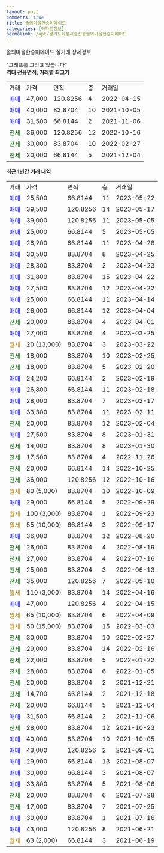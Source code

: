 ```yaml
---
layout: post
comments: true
title: 솔뫼마을한승미메이드
categories: [아파트정보]
permalink: /apt/경기도화성시송산동솔뫼마을한승미메이드
---
```


솔뫼마을한승미메이드 실거래 상세정보

<script type="text/javascript">
  google.charts.load('current', {'packages':['line', 'corechart']});
  google.charts.setOnLoadCallback(drawChart);

  function drawChart() {
    var data = new google.visualization.DataTable();
    data.addColumn('date', '거래일');
    data.addColumn('number', "매매");
    data.addColumn('number', "전세");
    data.addColumn('number', "전매");

    data.addRows([[new Date(Date.parse("2023-05-22")), 25500, null, null], [new Date(Date.parse("2023-05-17")), 39500, null, null], [new Date(Date.parse("2023-05-05")), 39000, null, null], [new Date(Date.parse("2023-05-05")), 25000, null, null], [new Date(Date.parse("2023-04-28")), 26200, null, null], [new Date(Date.parse("2023-04-25")), 30500, null, null], [new Date(Date.parse("2023-04-23")), 28300, null, null], [new Date(Date.parse("2023-04-22")), 31800, null, null], [new Date(Date.parse("2023-04-22")), 27500, null, null], [new Date(Date.parse("2023-04-14")), 25000, null, null], [new Date(Date.parse("2023-04-04")), 26000, null, null], [new Date(Date.parse("2023-04-01")), null, 20000, null], [new Date(Date.parse("2023-03-25")), 27000, null, null], [new Date(Date.parse("2023-03-22")), null, null, null], [new Date(Date.parse("2023-02-25")), null, 18000, null], [new Date(Date.parse("2023-02-20")), null, 18000, null], [new Date(Date.parse("2023-02-19")), 24200, null, null], [new Date(Date.parse("2023-02-18")), 26800, null, null], [new Date(Date.parse("2023-02-17")), 28000, null, null], [new Date(Date.parse("2023-02-11")), 33300, null, null], [new Date(Date.parse("2023-02-04")), null, 20000, null], [new Date(Date.parse("2023-01-31")), 27500, null, null], [new Date(Date.parse("2023-01-30")), null, 14000, null], [new Date(Date.parse("2022-11-26")), null, 17500, null], [new Date(Date.parse("2022-10-25")), null, 20000, null], [new Date(Date.parse("2022-10-16")), null, 36000, null], [new Date(Date.parse("2022-10-09")), null, null, null], [new Date(Date.parse("2022-09-29")), 29000, null, null], [new Date(Date.parse("2022-09-23")), null, null, null], [new Date(Date.parse("2022-09-17")), null, null, null], [new Date(Date.parse("2022-08-20")), 36000, null, null], [new Date(Date.parse("2022-08-19")), null, 26000, null], [new Date(Date.parse("2022-07-16")), null, 27000, null], [new Date(Date.parse("2022-06-13")), null, 25000, null], [new Date(Date.parse("2022-05-10")), null, 35000, null], [new Date(Date.parse("2022-04-16")), null, null, null], [new Date(Date.parse("2022-04-15")), 47000, null, null], [new Date(Date.parse("2022-04-09")), null, null, null], [new Date(Date.parse("2022-03-03")), null, null, null], [new Date(Date.parse("2022-02-27")), null, 30000, null], [new Date(Date.parse("2022-02-16")), null, 29000, null], [new Date(Date.parse("2022-01-22")), null, 22000, null], [new Date(Date.parse("2022-01-05")), null, 28000, null], [new Date(Date.parse("2021-12-21")), null, 20000, null], [new Date(Date.parse("2021-12-18")), null, 14700, null], [new Date(Date.parse("2021-12-04")), null, 20000, null], [new Date(Date.parse("2021-11-06")), 31500, null, null], [new Date(Date.parse("2021-10-23")), null, 28000, null], [new Date(Date.parse("2021-10-05")), 40000, null, null], [new Date(Date.parse("2021-09-01")), 43000, null, null], [new Date(Date.parse("2021-08-07")), 29900, null, null], [new Date(Date.parse("2021-08-07")), 30000, null, null], [new Date(Date.parse("2021-08-06")), 33800, null, null], [new Date(Date.parse("2021-07-28")), null, 20000, null], [new Date(Date.parse("2021-07-25")), null, 17000, null], [new Date(Date.parse("2021-07-16")), 30000, null, null], [new Date(Date.parse("2021-06-21")), 43000, null, null], [new Date(Date.parse("2021-06-19")), null, null, null]]);

    var options = {
      hAxis: {
        format: 'yyyy/MM/dd'
      },    
      lineWidth: 0,
      pointsVisible: true,    
      title: '최근 1년간 유형별 실거래가 분포',
      legend: { position: 'bottom' }
    };

    var formatter = new google.visualization.NumberFormat({pattern:'###,###'} );
    formatter.format(data, 1);
    formatter.format(data, 2);
    
    setTimeout(function() {
        var chart = new google.visualization.LineChart(document.getElementById('columnchart_material'));
        chart.draw(data, (options));
        document.getElementById('loading').style.display = 'none';
    }, 200);
  }
</script>


<div id="loading" style="z-index:20; display: block; margin-left: 0px">"그래프를 그리고 있습니다"</div>
<div id="columnchart_material" style="width: 95%; margin-left: 0px; display: block"></div>
<!-- contents start -->
<b>역대 전용면적, 거래별 최고가</b>
<table class="sortable">
    <tr>
      <td>거래</td>
      <td>가격</td>
      <td>면적</td>
      <td>층</td>
      <td>거래일</td>
    </tr>
        <tr>
          <td><a style="color: blue">매매</a></td>
          <td>47,000</td>
          <td>120.8256</td>
          <td>4</td>
          <td>2022-04-15</td>
        </tr>            <tr>
          <td><a style="color: blue">매매</a></td>
          <td>40,000</td>
          <td>83.8704</td>
          <td>10</td>
          <td>2021-10-05</td>
        </tr>            <tr>
          <td><a style="color: blue">매매</a></td>
          <td>31,500</td>
          <td>66.8144</td>
          <td>2</td>
          <td>2021-11-06</td>
        </tr>        
        <tr>
              <td><a style="color: darkgreen">전세</a></td>
              <td>36,000</td>
              <td>120.8256</td>
              <td>12</td>
              <td>2022-10-16</td>
            </tr>            <tr>
              <td><a style="color: darkgreen">전세</a></td>
              <td>30,000</td>
              <td>83.8704</td>
              <td>10</td>
              <td>2022-02-27</td>
            </tr>            <tr>
              <td><a style="color: darkgreen">전세</a></td>
              <td>20,000</td>
              <td>66.8144</td>
              <td>5</td>
              <td>2021-12-04</td>
            </tr>        
    
</table>

<b>최근 1년간 거래 내역</b>

<table class="sortable">
    <tr>
      <td>거래</td>
      <td>가격</td>
      <td>면적</td>
      <td>층</td>
      <td>거래일</td>
    </tr>
    <tr>
      <td><a style="color: blue">매매</a></td>
      <td>25,500</td>
      <td>66.8144</td>
      <td>11</td>
      <td>2023-05-22</td>
    </tr>          <tr>
      <td><a style="color: blue">매매</a></td>
      <td>39,500</td>
      <td>120.8256</td>
      <td>14</td>
      <td>2023-05-17</td>
    </tr>          <tr>
      <td><a style="color: blue">매매</a></td>
      <td>39,000</td>
      <td>120.8256</td>
      <td>11</td>
      <td>2023-05-05</td>
    </tr>          <tr>
      <td><a style="color: blue">매매</a></td>
      <td>25,000</td>
      <td>66.8144</td>
      <td>5</td>
      <td>2023-05-05</td>
    </tr>          <tr>
      <td><a style="color: blue">매매</a></td>
      <td>26,200</td>
      <td>66.8144</td>
      <td>11</td>
      <td>2023-04-28</td>
    </tr>          <tr>
      <td><a style="color: blue">매매</a></td>
      <td>30,500</td>
      <td>83.8704</td>
      <td>8</td>
      <td>2023-04-25</td>
    </tr>          <tr>
      <td><a style="color: blue">매매</a></td>
      <td>28,300</td>
      <td>83.8704</td>
      <td>2</td>
      <td>2023-04-23</td>
    </tr>          <tr>
      <td><a style="color: blue">매매</a></td>
      <td>31,800</td>
      <td>83.8704</td>
      <td>15</td>
      <td>2023-04-22</td>
    </tr>          <tr>
      <td><a style="color: blue">매매</a></td>
      <td>27,500</td>
      <td>83.8704</td>
      <td>12</td>
      <td>2023-04-22</td>
    </tr>          <tr>
      <td><a style="color: blue">매매</a></td>
      <td>25,000</td>
      <td>66.8144</td>
      <td>11</td>
      <td>2023-04-14</td>
    </tr>          <tr>
      <td><a style="color: blue">매매</a></td>
      <td>26,000</td>
      <td>66.8144</td>
      <td>12</td>
      <td>2023-04-04</td>
    </tr>          <tr>
      <td><a style="color: darkgreen">전세</a></td>
      <td>20,000</td>
      <td>83.8704</td>
      <td>4</td>
      <td>2023-04-01</td>
    </tr>          <tr>
      <td><a style="color: blue">매매</a></td>
      <td>27,000</td>
      <td>83.8704</td>
      <td>4</td>
      <td>2023-03-25</td>
    </tr>          <tr>
      <td><a style="color: darkgoldenrod">월세</a></td>
      <td>20 (13,000)</td>
      <td>83.8704</td>
      <td>3</td>
      <td>2023-03-22</td>
    </tr>          <tr>
      <td><a style="color: darkgreen">전세</a></td>
      <td>18,000</td>
      <td>83.8704</td>
      <td>10</td>
      <td>2023-02-25</td>
    </tr>          <tr>
      <td><a style="color: darkgreen">전세</a></td>
      <td>18,000</td>
      <td>83.8704</td>
      <td>5</td>
      <td>2023-02-20</td>
    </tr>          <tr>
      <td><a style="color: blue">매매</a></td>
      <td>24,200</td>
      <td>66.8144</td>
      <td>2</td>
      <td>2023-02-19</td>
    </tr>          <tr>
      <td><a style="color: blue">매매</a></td>
      <td>26,800</td>
      <td>66.8144</td>
      <td>11</td>
      <td>2023-02-18</td>
    </tr>          <tr>
      <td><a style="color: blue">매매</a></td>
      <td>28,000</td>
      <td>83.8704</td>
      <td>7</td>
      <td>2023-02-17</td>
    </tr>          <tr>
      <td><a style="color: blue">매매</a></td>
      <td>33,300</td>
      <td>83.8704</td>
      <td>11</td>
      <td>2023-02-11</td>
    </tr>          <tr>
      <td><a style="color: darkgreen">전세</a></td>
      <td>20,000</td>
      <td>83.8704</td>
      <td>12</td>
      <td>2023-02-04</td>
    </tr>          <tr>
      <td><a style="color: blue">매매</a></td>
      <td>27,500</td>
      <td>83.8704</td>
      <td>8</td>
      <td>2023-01-31</td>
    </tr>          <tr>
      <td><a style="color: darkgreen">전세</a></td>
      <td>14,000</td>
      <td>83.8704</td>
      <td>8</td>
      <td>2023-01-30</td>
    </tr>          <tr>
      <td><a style="color: darkgreen">전세</a></td>
      <td>17,500</td>
      <td>83.8704</td>
      <td>4</td>
      <td>2022-11-26</td>
    </tr>          <tr>
      <td><a style="color: darkgreen">전세</a></td>
      <td>20,000</td>
      <td>66.8144</td>
      <td>14</td>
      <td>2022-10-25</td>
    </tr>          <tr>
      <td><a style="color: darkgreen">전세</a></td>
      <td>36,000</td>
      <td>120.8256</td>
      <td>12</td>
      <td>2022-10-16</td>
    </tr>          <tr>
      <td><a style="color: darkgoldenrod">월세</a></td>
      <td>80 (5,000)</td>
      <td>83.8704</td>
      <td>10</td>
      <td>2022-10-09</td>
    </tr>          <tr>
      <td><a style="color: blue">매매</a></td>
      <td>29,000</td>
      <td>66.8144</td>
      <td>5</td>
      <td>2022-09-29</td>
    </tr>          <tr>
      <td><a style="color: darkgoldenrod">월세</a></td>
      <td>100 (3,000)</td>
      <td>83.8704</td>
      <td>1</td>
      <td>2022-09-23</td>
    </tr>          <tr>
      <td><a style="color: darkgoldenrod">월세</a></td>
      <td>55 (10,000)</td>
      <td>66.8144</td>
      <td>3</td>
      <td>2022-09-17</td>
    </tr>          <tr>
      <td><a style="color: blue">매매</a></td>
      <td>36,000</td>
      <td>83.8704</td>
      <td>12</td>
      <td>2022-08-20</td>
    </tr>          <tr>
      <td><a style="color: darkgreen">전세</a></td>
      <td>26,000</td>
      <td>83.8704</td>
      <td>4</td>
      <td>2022-08-19</td>
    </tr>          <tr>
      <td><a style="color: darkgreen">전세</a></td>
      <td>27,000</td>
      <td>83.8704</td>
      <td>4</td>
      <td>2022-07-16</td>
    </tr>          <tr>
      <td><a style="color: darkgreen">전세</a></td>
      <td>25,000</td>
      <td>83.8704</td>
      <td>3</td>
      <td>2022-06-13</td>
    </tr>          <tr>
      <td><a style="color: darkgreen">전세</a></td>
      <td>35,000</td>
      <td>120.8256</td>
      <td>7</td>
      <td>2022-05-10</td>
    </tr>          <tr>
      <td><a style="color: darkgoldenrod">월세</a></td>
      <td>110 (3,000)</td>
      <td>83.8704</td>
      <td>14</td>
      <td>2022-04-16</td>
    </tr>          <tr>
      <td><a style="color: blue">매매</a></td>
      <td>47,000</td>
      <td>120.8256</td>
      <td>4</td>
      <td>2022-04-15</td>
    </tr>          <tr>
      <td><a style="color: darkgoldenrod">월세</a></td>
      <td>65 (10,000)</td>
      <td>83.8704</td>
      <td>6</td>
      <td>2022-04-09</td>
    </tr>          <tr>
      <td><a style="color: darkgoldenrod">월세</a></td>
      <td>50 (15,000)</td>
      <td>83.8704</td>
      <td>15</td>
      <td>2022-03-03</td>
    </tr>          <tr>
      <td><a style="color: darkgreen">전세</a></td>
      <td>30,000</td>
      <td>83.8704</td>
      <td>10</td>
      <td>2022-02-27</td>
    </tr>          <tr>
      <td><a style="color: darkgreen">전세</a></td>
      <td>29,000</td>
      <td>83.8704</td>
      <td>14</td>
      <td>2022-02-16</td>
    </tr>          <tr>
      <td><a style="color: darkgreen">전세</a></td>
      <td>22,000</td>
      <td>83.8704</td>
      <td>5</td>
      <td>2022-01-22</td>
    </tr>          <tr>
      <td><a style="color: darkgreen">전세</a></td>
      <td>28,000</td>
      <td>83.8704</td>
      <td>6</td>
      <td>2022-01-05</td>
    </tr>          <tr>
      <td><a style="color: darkgreen">전세</a></td>
      <td>20,000</td>
      <td>83.8704</td>
      <td>2</td>
      <td>2021-12-21</td>
    </tr>          <tr>
      <td><a style="color: darkgreen">전세</a></td>
      <td>14,700</td>
      <td>66.8144</td>
      <td>2</td>
      <td>2021-12-18</td>
    </tr>          <tr>
      <td><a style="color: darkgreen">전세</a></td>
      <td>20,000</td>
      <td>66.8144</td>
      <td>5</td>
      <td>2021-12-04</td>
    </tr>          <tr>
      <td><a style="color: blue">매매</a></td>
      <td>31,500</td>
      <td>66.8144</td>
      <td>2</td>
      <td>2021-11-06</td>
    </tr>          <tr>
      <td><a style="color: darkgreen">전세</a></td>
      <td>28,000</td>
      <td>83.8704</td>
      <td>12</td>
      <td>2021-10-23</td>
    </tr>          <tr>
      <td><a style="color: blue">매매</a></td>
      <td>40,000</td>
      <td>83.8704</td>
      <td>10</td>
      <td>2021-10-05</td>
    </tr>          <tr>
      <td><a style="color: blue">매매</a></td>
      <td>43,000</td>
      <td>120.8256</td>
      <td>2</td>
      <td>2021-09-01</td>
    </tr>          <tr>
      <td><a style="color: blue">매매</a></td>
      <td>29,900</td>
      <td>66.8144</td>
      <td>13</td>
      <td>2021-08-07</td>
    </tr>          <tr>
      <td><a style="color: blue">매매</a></td>
      <td>30,000</td>
      <td>66.8144</td>
      <td>3</td>
      <td>2021-08-07</td>
    </tr>          <tr>
      <td><a style="color: blue">매매</a></td>
      <td>33,800</td>
      <td>83.8704</td>
      <td>5</td>
      <td>2021-08-06</td>
    </tr>          <tr>
      <td><a style="color: darkgreen">전세</a></td>
      <td>20,000</td>
      <td>83.8704</td>
      <td>6</td>
      <td>2021-07-28</td>
    </tr>          <tr>
      <td><a style="color: darkgreen">전세</a></td>
      <td>17,000</td>
      <td>83.8704</td>
      <td>7</td>
      <td>2021-07-25</td>
    </tr>          <tr>
      <td><a style="color: blue">매매</a></td>
      <td>30,000</td>
      <td>83.8704</td>
      <td>1</td>
      <td>2021-07-16</td>
    </tr>          <tr>
      <td><a style="color: blue">매매</a></td>
      <td>43,000</td>
      <td>120.8256</td>
      <td>8</td>
      <td>2021-06-21</td>
    </tr>          <tr>
      <td><a style="color: darkgoldenrod">월세</a></td>
      <td>63 (2,000)</td>
      <td>66.8144</td>
      <td>3</td>
      <td>2021-06-19</td>
    </tr>      </table>
<!-- contents end -->    

